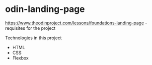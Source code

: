# odin-landing-page

https://www.theodinproject.com/lessons/foundations-landing-page - requisites for the project

Technologies in this project
- HTML
- CSS
- Flexbox

